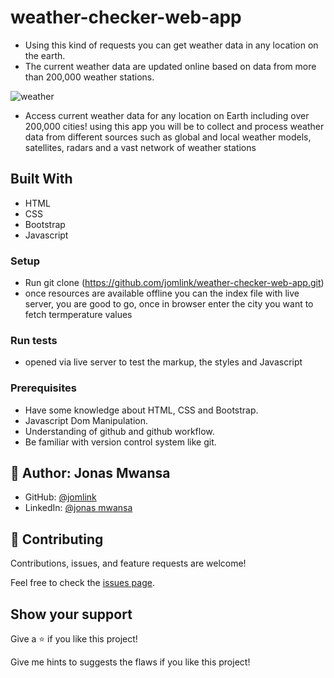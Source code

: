 # weather-checker-web-app

- Using this kind of requests you can get weather data in any location on the earth. 
- The current weather data are updated online based on data from more than 200,000 weather stations.

![weather](https://user-images.githubusercontent.com/36500444/178168738-fbd48f93-8beb-4749-bded-b789efce7402.PNG)

- Access current weather data for any location on Earth including over 200,000 cities! using this app you will be to collect and process weather data from 
  different sources such as global and local weather models, satellites, radars and a vast network of weather stations

## Built With

- HTML
- CSS
- Bootstrap
- Javascript

### Setup
- Run git clone (https://github.com/jomlink/weather-checker-web-app.git) 
- once resources are available offline you can the index file with live server, you are good to go, once in browser enter the city you want to fetch termperature values
### Run tests
- opened via live server to test the markup, the styles and Javascript

### Prerequisites
- Have some knowledge about HTML, CSS  and Bootstrap.
- Javascript Dom Manipulation.
- Understanding of github and github workflow.
- Be familiar with version control system like git.

## 👤 Author: **Jonas Mwansa**

- GitHub: [@jomlink](https://github.com/jomlink)
- LinkedIn: [@jonas mwansa](https://www.linkedin.com/in/jonas-mwansa-787259155/)


## 🤝 Contributing

Contributions, issues, and feature requests are welcome!

Feel free to check the [issues page](https://github.com/jomlink/weather-checker-web-app/issues).

## Show your support

Give a ⭐️ if you like this project!

Give me hints to suggests the flaws if you like this project!

